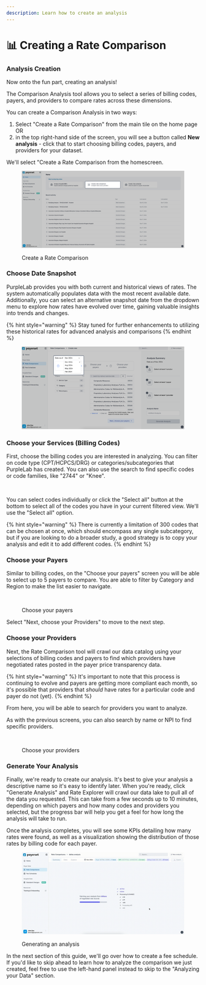 ```yaml
---
description: Learn how to create an analysis
---
```


# 📊 Creating a Rate Comparison

### Analysis Creation

Now onto the fun part, creating an analysis!

The Comparison Analysis tool allows you to select a series of billing codes, payers, and providers to compare rates across these dimensions.

You can create a Comparison Analysis in two ways:

1. Select "Create a Rate Comparison" from the main tile on the home page OR
2. in the top right-hand side of the screen, you will see a button called **New analysis** - click that to start choosing billing codes, payers, and providers for your dataset.

We'll select "Create a Rate Comparison from the homescreen.

<figure><img src="../../.gitbook/assets/image (8).png" alt=""><figcaption><p>Create a Rate Comparison</p></figcaption></figure>

### Choose Date Snapshot

PurpleLab provides you with both current and historical views of rates. The system automatically populates data with the most recent available date. Additionally, you can select an alternative snapshot date from the dropdown menu to explore how rates have evolved over time, gaining valuable insights into trends and changes.

{% hint style="warning" %}
Stay tuned for further enhancements to utilizing these historical rates for advanced analysis and comparisons
{% endhint %}

<figure><img src="../../.gitbook/assets/image (1).png" alt=""><figcaption></figcaption></figure>

### Choose your Services (Billing Codes)

First, choose the billing codes you are interested in analyzing. You can filter on code type (CPT/HCPCS/DRG) or categories/subcategories that PurpleLab has created. You can also use the search to find specific codes or code families, like "2744" or "Knee".

<figure><img src="../../.gitbook/assets/Kapture 2024-12-18 at 13.01.52.gif" alt=""><figcaption></figcaption></figure>

You can select codes individually or click the "Select all" button at the bottom to select all of the codes you have in your current filtered view. We'll use the "Select all" option.

{% hint style="warning" %}
There is currently a limitation of 300 codes that can be chosen at once, which should encompass any single subcategory, but if you are looking to do a broader study, a good strategy is to copy your analysis and edit it to add different codes.
{% endhint %}

### Choose your Payers

Similar to billing codes, on the "Choose your payers" screen you will be able to select up to 5 payers to compare. You are able to filter by Category and Region to make the list easier to navigate.

<figure><img src="../../.gitbook/assets/Kapture 2024-12-18 at 13.12.11 (1).gif" alt=""><figcaption><p>Choose your payers</p></figcaption></figure>

Select "Next, choose your Providers" to move to the next step.

### Choose your Providers

Next, the Rate Comparison tool will crawl our data catalog using your selections of billing codes and payers to find which providers have negotiated rates posted in the payer price transparency data.

{% hint style="warning" %}
It's important to note that this process is continuing to evolve and payers are getting more compliant each month, so it's possible that providers that _should_ have rates for a particular code and payer do not (yet).
{% endhint %}

From here, you will be able to search for providers you want to analyze.

As with the previous screens, you can also search by name or NPI to find specific providers.

<figure><img src="../../.gitbook/assets/Kapture 2024-12-18 at 13.18.17.gif" alt=""><figcaption><p>Choose your providers</p></figcaption></figure>

### Generate Your Analysis

Finally, we're ready to create our analysis. It's best to give your analysis a descriptive name so it's easy to identify later. When you're ready, click "Generate Analysis" and Rate Explorer will crawl our data lake to pull all of the data you requested. This can take from a few seconds up to 10 minutes, depending on which payers and how many codes and providers you selected, but the progress bar will help you get a feel for how long the analysis will take to run.

Once the analysis completes, you will see some KPIs detailing how many rates were found, as well as a visualization showing the distribution of those rates by billing code for each payer.

<figure><img src="../../.gitbook/assets/Kapture 2024-12-18 at 20.00.36 (3).gif" alt=""><figcaption><p>Generating an analysis</p></figcaption></figure>

In the next section of this guide, we'll go over how to create a fee schedule. If you'd like to skip ahead to learn how to analyze the comparison we just created, feel free to use the left-hand panel instead to skip to the "Analyzing your Data" section.
